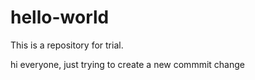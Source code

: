 # hello-world
This is a repository for trial.

hi everyone, just trying to create a new commmit change
